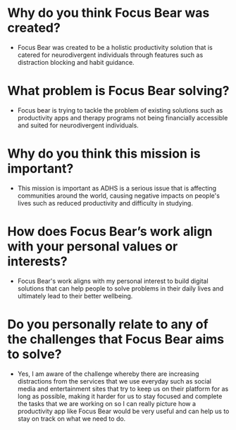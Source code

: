 # Why do you think Focus Bear was created?
- Focus Bear was created to be a holistic productivity solution that is catered for neurodivergent individuals through features such as distraction blocking and habit guidance. 

# What problem is Focus Bear solving?
- Focus bear is trying to tackle the problem of existing solutions such as productivity apps and therapy programs not being financially accessible and suited for neurodivergent individuals. 

# Why do you think this mission is important?
- This mission is important as ADHS is a serious issue that is affecting communities around the world, causing negative impacts on people's lives such as reduced productivity and difficulty in studying.

# How does Focus Bear’s work align with your personal values or interests?
- Focus Bear's work aligns with my personal interest to build digital solutions that can help people to solve problems in their daily lives and ultimately lead to their better wellbeing.

# Do you personally relate to any of the challenges that Focus Bear aims to solve?
- Yes, I am aware of the challenge whereby there are increasing distractions from the services that we use everyday such as social media and entertainment sites that try to keep us on their platform for as long as possible, making it harder for us to stay focused and complete the tasks that we are working on so I can really picture how a productivity app like Focus Bear would be very useful and can help us to stay on track on what we need to do. 
